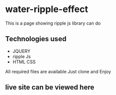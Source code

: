# water-ripple-effect
This is a page showing ripple js library can do

## Technologies used
* JQUERY
* ripple Js
* HTML CSS

All required files are available  Just clone and Enjoy


## live site can be viewed here
